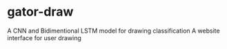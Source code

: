 # gator-draw
A CNN and Bidimentional LSTM model for drawing classification
A website interface for user drawing
